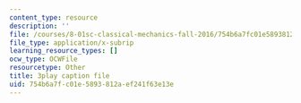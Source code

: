 ```yaml
---
content_type: resource
description: ''
file: /courses/8-01sc-classical-mechanics-fall-2016/754b6a7fc01e5893812aef241f63e13e_WwvDJqtHNBU.vtt
file_type: application/x-subrip
learning_resource_types: []
ocw_type: OCWFile
resourcetype: Other
title: 3play caption file
uid: 754b6a7f-c01e-5893-812a-ef241f63e13e
---
```

